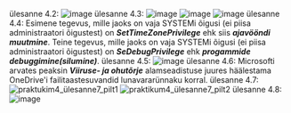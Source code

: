 ülesanne 4.2: ![image](https://github.com/user-attachments/assets/74899083-ea6b-4291-a8dd-5772b989b697)
ülesanne 4.3: ![image](https://github.com/user-attachments/assets/958b85dc-a905-42f9-abd6-549e123c19a4) ![image](https://github.com/user-attachments/assets/dba378e2-34bd-40aa-bcf2-1828857ffb58)
![image](https://github.com/user-attachments/assets/e153156e-ce58-4b2b-9f5d-58551fa1f84d)
ülesanne 4.4: Esimene tegevus, mille jaoks on vaja SYSTEMi õigusi (ei piisa administraatori õigustest) on ***SetTimeZonePrivilege*** ehk siis ***ajavööndi muutmine***. Teine tegevus, mille jaoks on vaja SYSTEMi õigusi (ei piisa administraatori õigustest) on ***SeDebugPrivilege*** ehk ***progammide debuggimine(silumine)***.
ülesanne 4.5: ![image](https://github.com/user-attachments/assets/aab58692-76dd-4be3-ad54-1ad475f5c24f)
ülesanne 4.6: Microsofti arvates peaksin ***Viiruse- ja ohutõrje*** alamseadistuse juures häälestama OneDrive'i failitaastesuvandid lunavararünnaku korral.
ülesanne 4.7: ![praktukim4_ülesanne7_pilt1](https://github.com/user-attachments/assets/73ee13a1-3033-47e9-9d95-fe69b612e51e)
![praktikum4_ülesanne7_pilt2](https://github.com/user-attachments/assets/c35b2dd3-bc5c-4988-abfd-fe3dbf2b2b2b)
ülesanne 4.8: ![image](https://github.com/user-attachments/assets/45129232-7dfe-44d7-907c-0f63277fac66)
